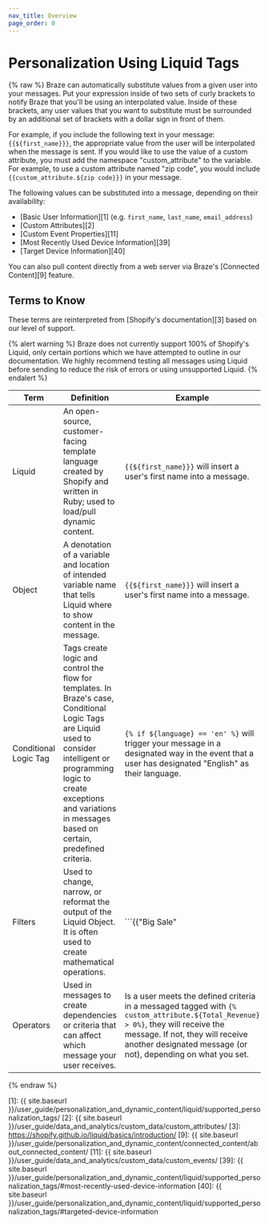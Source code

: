 ```yaml
---
nav_title: Overview
page_order: 0
---
```


# Personalization Using Liquid Tags

{% raw %}
Braze can automatically substitute values from a given user into your messages. Put your expression inside of two sets of curly brackets to notify Braze that you'll be using an interpolated value. Inside of these brackets, any user values that you want to substitute must be surrounded by an additional set of brackets with a dollar sign in front of them.

For example, if you include the following text in your message: `{{${first_name}}}`, the appropriate value from the user will be interpolated when the message is sent. If you would like to use the value of a custom attribute, you must add the namespace "custom_attribute" to the variable. For example, to use a custom attribute named "zip code", you would include `{{custom_attribute.${zip code}}}` in your message.

The following values can be substituted into a message, depending on their availability:

- [Basic User Information][1] (e.g. `first_name`, `last_name`, `email_address`)
- [Custom Attributes][2]
- [Custom Event Properties][11]
- [Most Recently Used Device Information][39]
- [Target Device Information][40]

You can also pull content directly from a web server via Braze's [Connected Content][9] feature.


## Terms to Know

These terms are reinterpreted from [Shopify's documentation][3] based on our level of support.

{% alert warning %}
Braze does not currently support 100% of Shopify's Liquid, only certain portions which we have attempted to outline in our documentation. We highly recommend testing all messages using Liquid before sending to reduce the risk of errors or using unsupported Liquid.
{% endalert %}

| Term | Definition | Example |  
|---|---|---|
| Liquid | An open-source, customer-facing template language created by Shopify and written in Ruby; used to load/pull dynamic content. | `{{${first_name}}}` will insert a user's first name into a message. |
| Object | A denotation of a variable and location of intended variable name that tells Liquid where to show content in the message. | `{{${first_name}}}` will insert a user's first name into a message. |
| Conditional Logic Tag | Tags create logic and control the flow for templates. In Braze's case, Conditional Logic Tags are Liquid used to consider intelligent or programming logic to create exceptions and variations in messages based on certain, predefined criteria. | ```{% if ${language} == 'en' %}``` will trigger your message in a designated way in the event that a user has designated "English" as their language. |
| Filters | Used to change, narrow, or reformat the output of the Liquid Object. It is often used to create mathematical operations. |  ```{{"Big Sale" | upcase}}``` will cause the words "Big Sale" to appear as "BIG SALE" in the message. |
| Operators | Used in messages to create dependencies or criteria that can affect which message your user receives. | Is a user meets the defined criteria in a messaged tagged with `{% custom_attribute.${Total_Revenue} > 0%}`, they will receive the message. If not, they will receive another designated message (or not), depending on what you set. |

{% endraw %}

[1]: {{ site.baseurl }}/user_guide/personalization_and_dynamic_content/liquid/supported_personalization_tags/
[2]: {{ site.baseurl }}/user_guide/data_and_analytics/custom_data/custom_attributes/
[3]: https://shopify.github.io/liquid/basics/introduction/
[9]: {{ site.baseurl }}/user_guide/personalization_and_dynamic_content/connected_content/about_connected_content/
[11]: {{ site.baseurl }}/user_guide/data_and_analytics/custom_data/custom_events/
[39]: {{ site.baseurl }}/user_guide/personalization_and_dynamic_content/liquid/supported_personalization_tags/#most-recently-used-device-information
[40]: {{ site.baseurl }}/user_guide/personalization_and_dynamic_content/liquid/supported_personalization_tags/#targeted-device-information
